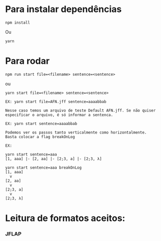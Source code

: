 # Para instalar dependências
```
npm install 
```
Ou
```
yarn 
```

# Para rodar 
```
npm run start file=<filename> sentence=<sentence>
```
ou
```
yarn start file=<filename> sentence=<sentence>
```

```
EX: yarn start file=AFN.jff sentence=aaaabbab
```

```
Nesse caso temos um arquivo de teste Default AFN.jff. Se não quiser especificar o arquivo, é só informar a sentenca.

EX: yarn start sentence=aaaabbab
```


```
Podemos ver os passos tanto verticalmente como horizontalmente.
Basta colocar a flag breakOnLog

EX: 

yarn start sentence=aaa
[1, aaa] |- [2, aa] |- [2;3, a] |- [2;3, λ]

yarn start sentence=aaa breakOnLog
[1, aaa]
  v
[2, aa]
  v
[2;3, a]
  v
[2;3, λ]
```

# Leitura de formatos aceitos:
### JFLAP 

